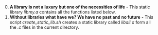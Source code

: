 0. **A library is not a luxury but one of the necessities of life** - This static library *libmy.a* contains all the functions listed below.
1. **Without libraries what have we? We have no past and no future** - This script *create_static_lib.sh* creates a static library called *liball.a* form all the *.c* files in the current directory.
